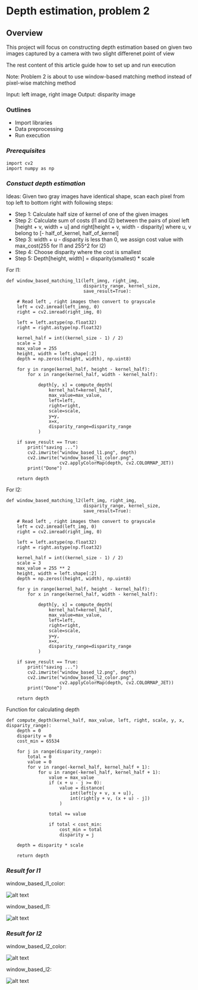 # Depth estimation, problem 2
## **Overview**
This project will focus on constructing depth estimation based on given two images captured by a camera with two slight differenet point of view

The rest content of this article guide how to set up and run execution

Note: Problem 2 is about to use window-based matching method instead of pixel-wise matching method

Input: left image, right image
Output: disparity image

### **Outlines**
* Import libraries
* Data preprocessing
* Run execution

### *Prerequisites*
```
import cv2
import numpy as np
```
### *Constuct depth estimation*
Ideas:
Given two gray images have identical shape, scan each pixel from top left to bottom right with following steps:

* Step 1: Calculate half size of kernel of one of the given images
* Step 2: Calculate sum of costs (l1 and l2) between the pairs of pixel left [height + v, width + u] and right[height + v, width - disparity] where u, v belong to [- half_of_kernel, half_of_kernel]
* Step 3: width + u - disparity is less than 0, we assign cost value with max_cost(255 for l1 and 255^2 for l2)
* Step 4: Choose disparity where the cost is smallest
* Step 5: Depth[height, width] = disparity(smallest) * scale 

For l1:
```
def window_based_matching_l1(left_imng, right_img,
                             disparity_range, kernel_size,
                             save_result=True):

    # Read left , right images then convert to grayscale
    left = cv2.imread(left_imng, 0)
    right = cv2.imread(right_img, 0)

    left = left.astype(np.float32)
    right = right.astype(np.float32)

    kernel_half = int((kernel_size - 1) / 2)
    scale = 3
    max_value = 255
    height, width = left.shape[:2]
    depth = np.zeros((height, width), np.uint8)

    for y in range(kernel_half, height - kernel_half):
        for x in range(kernel_half, width - kernel_half):

            depth[y, x] = compute_depth(
                kernel_half=kernel_half,
                max_value=max_value,
                left=left,
                right=right,
                scale=scale,
                y=y,
                x=x,
                disparity_range=disparity_range
            )

    if save_result == True:
        print("saving ...")
        cv2.imwrite("window_based_l1.png", depth)
        cv2.imwrite("window_based_l1_color.png",
                    cv2.applyColorMap(depth, cv2.COLORMAP_JET))
        print("Done")

    return depth
```

For l2:
```
def window_based_matching_l2(left_img, right_img,
                             disparity_range, kernel_size,
                             save_result=True):

    # Read left , right images then convert to grayscale
    left = cv2.imread(left_img, 0)
    right = cv2.imread(right_img, 0)

    left = left.astype(np.float32)
    right = right.astype(np.float32)

    kernel_half = int((kernel_size - 1) / 2)
    scale = 3
    max_value = 255 ** 2
    height, width = left.shape[:2]
    depth = np.zeros((height, width), np.uint8)

    for y in range(kernel_half, height - kernel_half):
        for x in range(kernel_half, width - kernel_half):

            depth[y, x] = compute_depth(
                kernel_half=kernel_half,
                max_value=max_value,
                left=left,
                right=right,
                scale=scale,
                y=y,
                x=x,
                disparity_range=disparity_range
            )

    if save_result == True:
        print("saving ...")
        cv2.imwrite("window_based_l2.png", depth)
        cv2.imwrite("window_based_l2_color.png",
                    cv2.applyColorMap(depth, cv2.COLORMAP_JET))
        print("Done")

    return depth
```

Function for calculating depth
```
def compute_depth(kernel_half, max_value, left, right, scale, y, x, disparity_range):
    depth = 0
    disparity = 0
    cost_min = 65534
    
    for j in range(disparity_range):
        total = 0
        value = 0
        for v in range(-kernel_half, kernel_half + 1):
            for u in range(-kernel_half, kernel_half + 1):
                value = max_value
                if (x + u - j >= 0):
                    value = distance(
                        int(left[y + v, x + u]),
                        int(right[y + v, (x + u) - j])
                    )

                total += value

                if total < cost_min:
                    cost_min = total
                    disparity = j

    depth = disparity * scale

    return depth
```

### *Result for l1*
window_based_l1_color:

![alt text](window_based_l1_color.png)

window_based_l1:

![alt text](window_based_l1.png)

### *Result for l2*
window_based_l2_color:

![alt text](window_based_l2_color.png)

window_based_l2:

![alt text](window_based_l2.png)
